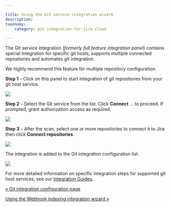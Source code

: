 ```yaml
---

title: Using the Git service integration wizard
description:
taxonomy:
    category: git-integration-for-jira-cloud

---
```



The Git service integration (_formerly full feature integration panel_) contains special integration for specific git hosts, supports multiple connected repositories and automates git integration.

We highly recommend this feature for multiple repository configuration.


**Step 1** – Click on this panel to start integration of git repositories from your git host service.

![](https://bigbrassband.atlassian.net/wiki/download/attachments/1923024112/gitcloud-managed-ui-git-service-sel.png?version=1&modificationDate=1647938162607&cacheVersion=1&api=v2)


**Step 2** – Select the Git service from the list. Click **Connect** … to proceed. If prompted, grant authorization access as required.

![](https://bigbrassband.atlassian.net/wiki/download/thumbnails/1923024112/gitcloud-managed-ui-add-new-sel-git-service.png?version=1&modificationDate=1647938464768&cacheVersion=1&api=v2&width=566&height=401)


**Step 3** – After the scan, select one or more repositories to connect it to Jira then click **Connect repositories**.

![](https://bigbrassband.atlassian.net/wiki/download/attachments/1923024112/gitcloud-managed-ui-add-new-select-repos.png?version=1&modificationDate=1647939187105&cacheVersion=1&api=v2)


The integration is added to the Git integration configuration list.

![](https://bigbrassband.atlassian.net/wiki/download/attachments/1923024112/gitcloud-managed-ui-integration-list.png?version=1&modificationDate=1647939245350&cacheVersion=1&api=v2)


For more detailed information on specific integration steps for supported git host services, see our [Integration Guides](/git-integration-for-jira-cloud/Integration-Guide).

[« Git integration configuration page](/wiki/spaces/GITCLOUD/pages/1923024023/Git+integration+configuration+page)

[Using the Webhook indexing integration wizard »](https://bigbrassband.atlassian.net/wiki/spaces/GITCLOUD/pages/2092859407)

